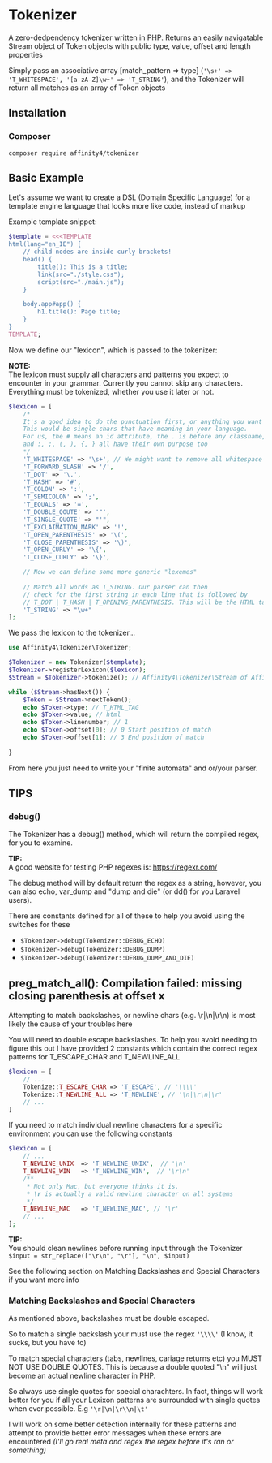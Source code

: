 # Tokenizer

A zero-dedpendency tokenizer written in PHP. Returns an easily navigatable Stream object of Token objects with public type, value, offset and length properties

Simply pass an associative array [match_pattern => type] (`'\s+' => 'T_WHITESPACE', '[a-zA-Z]\w+' => 'T_STRING'`), and the Tokenizer will return all matches as an array of Token objects

## Installation

### Composer

`composer require affinity4/tokenizer`

## Basic Example

Let's assume we want to create a DSL (Domain Specific Language) for a template engine language that looks more like code, instead of markup

Example template snippet:

```php
$template = <<<TEMPLATE
html(lang="en_IE") {
    // child nodes are inside curly brackets!
    head() {
        title(): This is a title;
        link(src="./style.css");
        script(src="./main.js");
    }

    body.app#app() {
        h1.title(): Page title;
    }
}
TEMPLATE;
```

Now we define our "lexicon", which is passed to the tokenizer:

**NOTE:**  
The lexicon must supply all characters and patterns you expect to encounter in your grammar. Currently you cannot skip any characters. Everything must be tokenized, whether you use it later or not.

```php
$lexicon = [
    /*
    It's a good idea to do the punctuation first, or anything you want to remove early on (e.g. comments or whitespace)
    This would be single chars that have meaning in your language. 
    For us, the # means an id attribute, the . is before any classname, 
    and :, ;, (, ), {, } all have their own purpose too
    */
    'T_WHITESPACE' => '\s+', // We might want to remove all whitespace not within quotes ("") to minify our compiled html
    'T_FORWARD_SLASH' => '/',
    'T_DOT' => '\.',
    'T_HASH' => '#',
    'T_COLON' => ':',
    'T_SEMICOLON' => ';',
    'T_EQUALS' => '=',
    'T_DOUBLE_QOUTE' => '"',
    'T_SINGLE_QUOTE' => "'",
    'T_EXCLAIMATION_MARK' => '!',
    'T_OPEN_PARENTHESIS' => '\(',
    'T_CLOSE_PARENTHESIS' => '\)',
    'T_OPEN_CURLY' => '\{',
    'T_CLOSE_CURLY' => '\}',

    // Now we can define some more generic "lexemes"
    
    // Match All words as T_STRING. Our parser can then 
    // check for the first string in each line that is followed by 
    // T_DOT | T_HASH | T_OPENING_PARENTHESIS. This will be the HTML tag name
    'T_STRING' => "\w+"
];
```

We pass the lexicon to the tokenizer...

```php
use Affinity4\Tokenizer\Tokenizer;

$Tokenizer = new Tokenizer($template);
$Tokenizer->registerLexicon($lexicon);
$Stream = $Tokenizer->tokenize(); // Affinity4\Tokenizer\Stream of Affinity4\Tokenizer\Token objects

while ($Stream->hasNext()) {
    $Token = $Stream->nextToken();
    echo $Token->type; // T_HTML_TAG
    echo $Token->value; // html
    echo $Token->linenumber; // 1
    echo $Token->offset[0]; // 0 Start position of match
    echo $Token->offset[1]; // 3 End position of match
    
}

```

From here you just need to write your "finite automata" and or/your parser.

## TIPS

### debug()

The Tokenizer has a debug() method, which will return the compiled regex, for you to examine.

**TIP:**  
A good website for testing PHP regexes is: <https://regexr.com/>

The debug method will by default return the regex as a string, however, you can also echo, var_dump and "dump and die" (or dd() for you Laravel users).

There are constants defined for all of these to help you avoid using the switches for these

* `$Tokenizer->debug(Tokenizer::DEBUG_ECHO)`
* `$Tokenizer->debug(Tokenizer::DEBUG_DUMP)`
* `$Tokenizer->debug(Tokenizer::DEBUG_DUMP_AND_DIE)`

## preg_match_all(): Compilation failed: missing closing parenthesis at offset x

Attempting to match backslashes, or newline chars (e.g. \r|\n|\r\n) is most likely the cause of your troubles here

You will need to double escape backslashes. To help you avoid needing to figure this out I have provided 2 constants which contain the correct regex patterns for T_ESCAPE_CHAR and T_NEWLINE_ALL

```php
$lexicon = [
    // ...
    Tokenize::T_ESCAPE_CHAR => 'T_ESCAPE', // '\\\\'
    Tokenize::T_NEWLINE_ALL => 'T_NEWLINE', // '\n|\r\n|\r'
    // ...
]
```

If you need to match individual newline characters for a specific environment you can use the following constants

```php
$lexicon = [
    // ...
    T_NEWLINE_UNIX  => 'T_NEWLINE_UNIX',  // '\n'
    T_NEWLINE_WIN   => 'T_NEWLINE_WIN',  // '\r\n'
    /**
     * Not only Mac, but everyone thinks it is. 
     * \r is actually a valid newline character on all systems
     */
    T_NEWLINE_MAC   => 'T_NEWLINE_MAC', // '\r'
    // ...
];
```

**TIP:**  
You should clean newlines before running input through the Tokenizer `$input = str_replace(["\r\n", "\r"], "\n", $input)`

See the following section on Matching Backslashes and Special Characters if you want more info

### Matching Backslashes and Special Characters

As mentioned above, backslashes must be double escaped.

So to match a single backslash your must use the regex `'\\\\'` (I know, it sucks, but you have to)

To match special characters (tabs, newlines, cariage returns etc) you MUST NOT USE DOUBLE QUOTES. This is because a double quoted "\n" will just become an actual newline character in PHP.

So always use single quotes for special charachters. In fact, things will work better for you if all your Lexixon patterns are surrounded with single quotes when ever possible. E.g `'\r|\n|\r\\n|\t'`

I will work on some better detection internally for these patterns and attempt to provide better error messages when these errors are encountered *(I'll go real meta and regex the regex before it's ran or something)*
